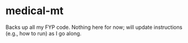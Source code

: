 # medical-mt
Backs up all my FYP code. Nothing here for now; will update instructions (e.g., how to run) as I go along.
